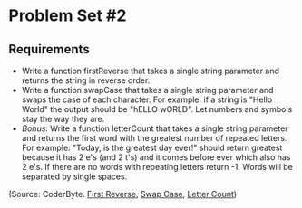Problem Set #2
============

Requirements
---------
- Write a function firstReverse that takes a single string parameter and returns the string in reverse order.
- Write a function swapCase that takes a single string parameter and swaps the case of each character. For example: if a string is "Hello World" the output should be "hELLO wORLD". Let numbers and symbols stay 
the way they are.
- <em>Bonus:</em> Write a function letterCount that takes a single string parameter and returns the first word with the greatest number of repeated letters. For example: "Today, is the greatest day ever!" 
should return greatest because it has 2 e's (and 2 t's) and it comes before ever which also has 2 e's. If there are no words with repeating letters return -1. Words will be separated by single spaces.

(Source: CoderByte. <a href="http://coderbyte.com/CodingArea/GuestEditor.php?ct=First%20Reverse&lan=JavaScript">First Reverse</a>, <a href="http://coderbyte.com/CodingArea/GuestEditor.php?ct=Swap%20Case&lan=JavaScript">Swap Case</a>, <a href="http://coderbyte.com/CodingArea/GuestEditor.php?ct=Letter%20Count&lan=JavaScript">Letter Count</a>)